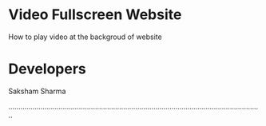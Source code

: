 # Video Fullscreen Website
How to play video at the backgroud of website

# Developers 
Saksham Sharma <br>

..............................................................................................................................
